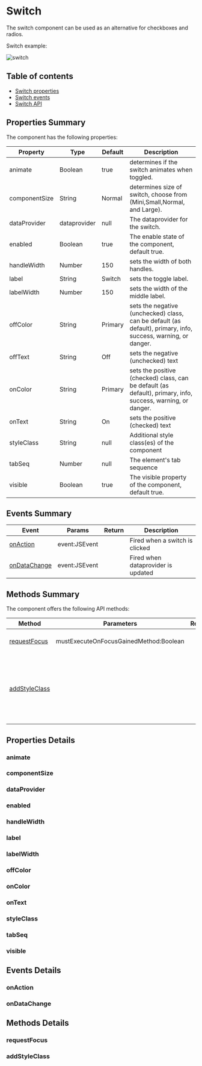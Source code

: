 # Switch

The switch component can be used as an alternative for checkboxes and radios.

Switch example:

![switch](https://cloud.githubusercontent.com/assets/7150474/26816814/421ea9f0-4a59-11e7-9269-384d340c1ce5.PNG)

## Table of contents

* [Switch properties](switch.md#properties-summary)
* [Switch events](switch.md#events-summary)
* [Switch API](switch.md#methods-summary)

## Properties Summary

The component has the following properties:

| Property      | Type         | Default | Description                                                                                                   |
| ------------- | ------------ | ------- | ------------------------------------------------------------------------------------------------------------- |
| animate       | Boolean      | true    | determines if the switch animates when toggled.                                                               |
| componentSize | String       | Normal  | determines size of switch, choose from (Mini,Small,Normal, and Large).                                        |
| dataProvider  | dataprovider | null    | The dataprovider for the switch.                                                                              |
| enabled       | Boolean      | true    | The enable state of the component, default true.                                                              |
| handleWidth   | Number       | 150     | sets the width of both handles.                                                                               |
| label         | String       | Switch  | sets the toggle label.                                                                                        |
| labelWidth    | Number       | 150     | sets the width of the middle label.                                                                           |
| offColor      | String       | Primary | sets the negative (unchecked) class, can be default (as default), primary, info, success, warning, or danger. |
| offText       | String       | Off     | sets the negative (unchecked) text                                                                            |
| onColor       | String       | Primary | sets the positive (checked) class, can be default (as default), primary, info, success, warning, or danger.   |
| onText        | String       | On      | sets the positive (checked) text                                                                              |
| styleClass    | String       | null    | Additional style class(es) of the component                                                                   |
| tabSeq        | Number       | null    | The element's tab sequence                                                                                    |
| visible       | Boolean      | true    | The visible property of the component, default true.                                                          |

## Events Summary

| Event        | Params        | Return | Description                        |
| ------------ | ------------- | ------ | ---------------------------------- |
| [onAction](switch.md#onaction)      | event:JSEvent |        | Fired when a switch is clicked     |
| [onDataChange](switch.md#ondatachange)  | event:JSEvent |        | Fired when dataprovider is updated |

## Methods Summary

The component offers the following API methods:

| Method       | Parameters                             | Return | Description                       |
| ------------ | -------------------------------------- | ------ | --------------------------------- |
| [requestFocus](switch.md#requestfocus) | mustExecuteOnFocusGainedMethod:Boolean |        | Sets the focus to this component. |
| [addStyleClass](switch.md#addstyleclass) |            |        | Add a style class to styleclass named property or other property marked as mainStyleClass in the spec |


## Properties Details

### animate

### componentSize

### dataProvider

### enabled

### handleWidth

### label

### labelWidth

### offColor

### onColor

### onText

### styleClass

### tabSeq

### visible

## Events Details

### onAction

### onDataChange


## Methods Details

### requestFocus

### addStyleClass